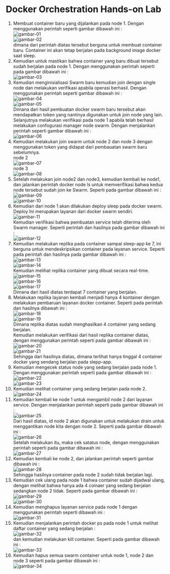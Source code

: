 <h1>Docker Orchestration Hands-on Lab</h1>



1. Membuat container baru yang dijalankan pada node 1. Dengan menggunakan perintah seperti gambar dibawah ini :<br/>
![gambar-01](gambar-01.jpg)<br/>
![gambar-02](gambar-02.jpg)<br/>
dimana dari perintah diatas tersebut berguna untuk membuat container baru. Container ini akan tetap berjalan pada background image docker saat sleep. 
2. Kemudian untuk mastikan bahwa container yang baru dibuat tersebut sudah berjalan pada node 1. Dengan menggunakan perintah seperti pada gambar dibawah ini :<br/>
![gambar-03](gambar-03.jpg)<br/>
3. Kemudian menginisialisasi Swarm baru kemudian join dengan single node dan melakukan verifikasi apabila operasi berhasil. Dengan menggunakan perintah seperti gambar dibawah ini :<br/>
![gambar-04](gambar-04.jpg)<br/>
![gambar-05](gambar-05.jpg)<br/>
Dimana dari hasil pembuatan docker swarm baru tersebut akan mendapatkan token yang nantinya digunakan untuk join node yang lain.<br/>
Selanjutnya melakukan verifikasi pada node 1 apabila telah berhasil melakukan confogurasi manager node swarm. Dengan menjalankan perintah seperti gambar dibawah ini :<br/>
![gambar-06](gambar-06.jpg)<br/>
4. Kemudian melakukan join swarm untuk node 2 dan node 3 dengan menggunakan token yang didapat dari pembauatan swarm baru sebelumnya.<br/>
node 2<br/>
![gambar-07](gambar-07.jpg)<br/>
node 3<br/>
![gambar-08](gambar-08.jpg)<br/>
5. Setelah melakukan join node2 dan node3, kemudian kembali ke node1, dan jalankan perintah docker node ls untuk memverifikasi bahwa kedua node tersebut sudah join ke Swarm. Seperti pada gambar dibawah ini :<br/>
![gambar-09](gambar-09.jpg)<br/>
![gambar-10](gambar-10.jpg)<br/>
6. Kemudian dari node 1 akan dilakukan deploy sleep pada docker swarm. Deploy Ini merupakan layanan dari docker swarm sendiri.<br/>
![gambar-11](gambar-11.jpg)<br/>
Kemudian verifikasi bahwa pembuatan service telah diterima oleh Swarm manager. Seperti perintah dan hasilnya pada gambar dibawah ini :<br/>
![gambar-12](gambar-12.jpg)<br/>
7. Kemudian melakukan replika pada container sampai sleep-app ke 7, ini berguna untuk mendeskripsikan container pada layanan service. Seperti pada perintah dan hasilnya pada gambar dibawah ini :<br/>
![gambar-13](gambar-13.jpg)<br/>
![gambar-14](gambar-14.jpg)<br/>
Kemudian melihat replika container yang dibuat secara real-time.
![gambar-15](gambar-15.jpg)<br/>
![gambar-16](gambar-16.jpg)<br/>
![gambar-17](gambar-17.jpg)<br/>
Dimana dari hasil diatas terdapat 7 container yang berjalan.
8. Melakukan replika layanan kembali menjadi hanya 4 kontainer dengan melakukan pembaruan layanan docker container. Seperti pada perintah dan hasilnya dibawah ini :<br/>
![gambar-18](gambar-18.jpg)<br/>
![gambar-19](gambar-19.jpg)<br/>
Dimana replika diatas sudah menghasilkan 4 container yang sedang berjalan.<br/>
Kemudian melakukan verifikasi dari hasil replika container diatas, dengan menggunakan perintah seperti pada gambar dibawah ini :<br/>
![gambar-20](gambar-20.jpg)<br/>
![gambar-21](gambar-21.jpg)<br/>
Sehingga dari hasilnya diatas, dimana terlihat hanya tinggal 4 container docker yang sendang berjalan pada slepp-app.
9. Kemudian mengecek status node yang sedang berjalan pada node 1. Dengan menggunakan perintah seperti pada gambar dibawah ini :<br/>
![gambar-22](gambar-22.jpg)<br/>
![gambar-23](gambar-23.jpg)<br/>
10. Kemudian melihat container yang sedang berjalan pada node 2.<br/>
![gambar-24](gambar-24.jpg)<br/>
11. Kemudian kembali ke node 1 untuk mengambil node 2 dari layanan service. Dengan menjalankan perintah seperti pada gambar dibawah ini :<br/>
![gambar-25](gambar-25.jpg)<br/>
Dari hasil diatas, id node 2 akan digunakan untuk melakukan drain untuk menggantikan node kita dengan node 2. Seperti pada gambar dibawah ini :<br/>
![gambar-26](gambar-26.jpg)<br/>
Setelah melakukan itu, maka cek satatus node, dengan menggunakan perintah seperti pada gambar dibawah ini :<br/>
![gambar-27](gambar-27.jpg)<br/>
12. Kemudian kembali ke node 2, dan jalankan perintah seperti gambar dibawah ini :<br/>
![gambar-28](gambar-28.jpg)<br/>
Sehingga hasilnya container pada node 2 sudah tidak berjalan lagi.<br/>
13. Kemudian cek ulang pada node 1 bahwa container sudah dijadwal ulang, dengan melihat bahwa hanya ada 4 coinaer yang sedang berjalan sedangkan node 2 tidak. Seperti pada gambar dibawah ini :<br/>
![gambar-29](gambar-29.jpg)<br/>
![gambar-30](gambar-30.jpg)<br/>
14. Kemudian menghapus layanan service pada node 1 dengan menggunakan perintah seperti dibawah ini :<br/>
![gambar-31](gambar-31.jpg)<br/>
15. Kemudian menjalankan perintah docker ps pada node 1 untuk melihat daftar container yang sedang berjalan :<br/>
![gambar-32](gambar-32.jpg)<br/>
dan kemudian melakukan kill container. Seperti pada gambar dibawah ini :<br/>
![gambar-33](gambar-33.jpg)<br/>
16. Kemudian hapus semua swarm container untuk node 1, node 2 dan node 3 seperti pada gambar dibawah ini :<br/>
![gambar-34](gambar-34.jpg)<br/>

